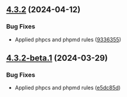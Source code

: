 ## [4.3.2](https://github.com/EmicoEcommerce/Magento2AttributeLandingTweakwise/compare/v4.3.1...v4.3.2) (2024-04-12)


### Bug Fixes

* Applied phpcs and phpmd rules ([9336355](https://github.com/EmicoEcommerce/Magento2AttributeLandingTweakwise/commit/9336355a1ab2f003b084caba710cc4dbb5a6cc6c))

## [4.3.2-beta.1](https://github.com/EmicoEcommerce/Magento2AttributeLandingTweakwise/compare/v4.3.1...v4.3.2-beta.1) (2024-03-29)


### Bug Fixes

* Applied phpcs and phpmd rules ([e5dc85d](https://github.com/EmicoEcommerce/Magento2AttributeLandingTweakwise/commit/e5dc85d2e763a9c1ce8b48e17e31ebd73f1c672e))
